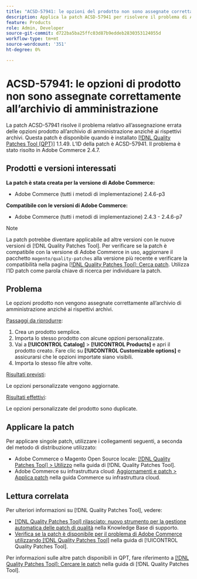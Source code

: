 ```yaml
---
title: "ACSD-57941: le opzioni del prodotto non sono assegnate correttamente all’archivio di amministrazione"
description: Applica la patch ACSD-57941 per risolvere il problema di Adobe Commerce, a causa del quale le opzioni di prodotto non vengono assegnate correttamente all’archivio di amministrazione anziché ai rispettivi archivi.
feature: Products
role: Admin, Developer
source-git-commit: d722ba5ba25ffc03d87b9eddeb2830353124055d
workflow-type: tm+mt
source-wordcount: '351'
ht-degree: 0%

---
```


# ACSD-57941: le opzioni di prodotto non sono assegnate correttamente all’archivio di amministrazione

La patch ACSD-57941 risolve il problema relativo all’assegnazione errata delle opzioni prodotto all’archivio di amministrazione anziché ai rispettivi archivi. Questa patch è disponibile quando è installato [[!DNL Quality Patches Tool (QPT)]](https://experienceleague.adobe.com/en/docs/commerce-knowledge-base/kb/announcements/commerce-announcements/magento-quality-patches-released-new-tool-to-self-serve-quality-patches) 1.1.49. L’ID della patch è ACSD-57941. Il problema è stato risolto in Adobe Commerce 2.4.7.

## Prodotti e versioni interessati

**La patch è stata creata per la versione di Adobe Commerce:**

* Adobe Commerce (tutti i metodi di implementazione) 2.4.6-p3

**Compatibile con le versioni di Adobe Commerce:**

* Adobe Commerce (tutti i metodi di implementazione) 2.4.3 - 2.4.6-p7

>[!NOTE]
>
>La patch potrebbe diventare applicabile ad altre versioni con le nuove versioni di [!DNL Quality Patches Tool]. Per verificare se la patch è compatibile con la versione di Adobe Commerce in uso, aggiornare il pacchetto `magento/quality-patches` alla versione più recente e verificare la compatibilità nella pagina [[!DNL Quality Patches Tool]: Cerca patch](https://experienceleague.adobe.com/tools/commerce-quality-patches/index.html). Utilizza l’ID patch come parola chiave di ricerca per individuare la patch.

## Problema

Le opzioni prodotto non vengono assegnate correttamente all’archivio di amministrazione anziché ai rispettivi archivi.

<u>Passaggi da riprodurre</u>:

1. Crea un prodotto semplice.
1. Importa lo stesso prodotto con alcune opzioni personalizzate.
1. Vai a **[!UICONTROL Catalog]** > **[!UICONTROL Products]** e apri il prodotto creato. Fare clic su **[!UICONTROL Customizable options]** e assicurarsi che le opzioni importate siano visibili.
1. Importa lo stesso file altre volte.

<u>Risultati previsti</u>:

Le opzioni personalizzate vengono aggiornate.

<u>Risultati effettivi</u>:

Le opzioni personalizzate del prodotto sono duplicate.

## Applicare la patch

Per applicare singole patch, utilizzare i collegamenti seguenti, a seconda del metodo di distribuzione utilizzato:

* Adobe Commerce o Magento Open Source locale: [[!DNL Quality Patches Tool] > Utilizzo](https://experienceleague.adobe.com/docs/commerce-operations/tools/quality-patches-tool/usage.html) nella guida di [!DNL Quality Patches Tool].
* Adobe Commerce su infrastruttura cloud: [Aggiornamenti e patch > Applica patch](https://experienceleague.adobe.com/docs/commerce-cloud-service/user-guide/develop/upgrade/apply-patches.html) nella guida Commerce su infrastruttura cloud.

## Lettura correlata

Per ulteriori informazioni su [!DNL Quality Patches Tool], vedere:

* [[!DNL Quality Patches Tool] rilasciato: nuovo strumento per la gestione automatica delle patch di qualità](https://experienceleague.adobe.com/en/docs/commerce-knowledge-base/kb/announcements/commerce-announcements/magento-quality-patches-released-new-tool-to-self-serve-quality-patches) nella Knowledge Base di supporto.
* [Verifica se la patch è disponibile per il problema di Adobe Commerce utilizzando  [!DNL Quality Patches Tool]](/help/tools/quality-patches-tool/patches-available-in-qpt/check-patch-for-magento-issue-with-magento-quality-patches.md) nella guida di [!UICONTROL Quality Patches Tool].


Per informazioni sulle altre patch disponibili in QPT, fare riferimento a [[!DNL Quality Patches Tool]: Cercare le patch](https://experienceleague.adobe.com/tools/commerce-quality-patches/index.html) nella guida di [!DNL Quality Patches Tool].
